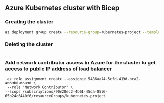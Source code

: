 ##  Azure Kubernetes cluster with Bicep


### Creating the cluster
```bash
az deployment group create --resource-group=kubernetes-project --template-file main.bicep
```


### Deleting the cluster

```

```


### Add network contributor access in Azure for the cluster to get access to public IP address of load balancer
```
 az role assignment create --assignee 5486aa54-5cfd-419d-bca2-4089bd268a9d \
 --role "Network Contributor" \
--scope /subscriptions/90d20ec2-4b61-45da-8516-65b24c6440f6/resourceGroups/kubernetes-project
````